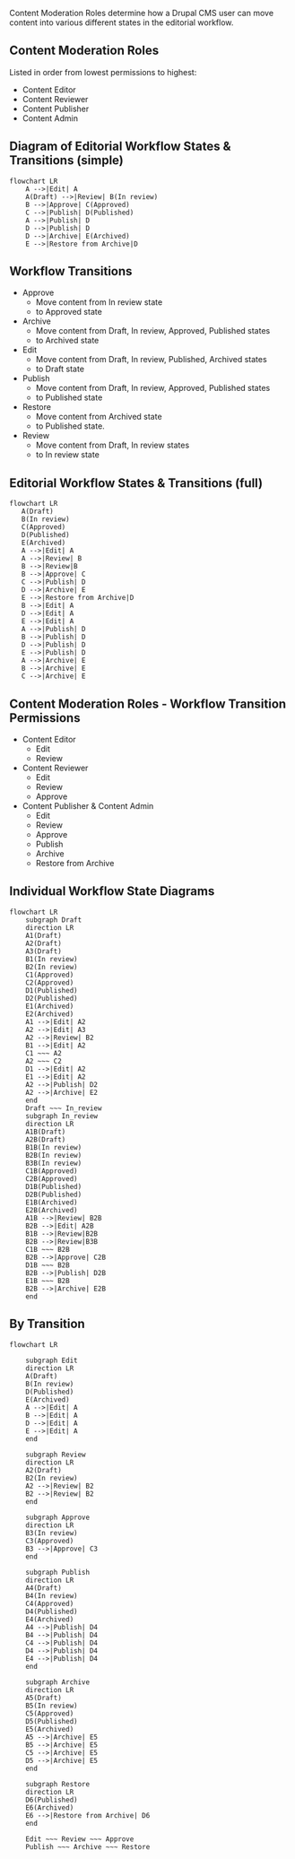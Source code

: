Content Moderation Roles determine how a Drupal CMS user can move content into various different states in the editorial workflow.
## Content Moderation Roles

Listed in order from lowest permissions to highest:
* Content Editor
* Content Reviewer
* Content Publisher 
* Content Admin

## Diagram of Editorial Workflow States & Transitions (simple)
```mermaid
flowchart LR
    A -->|Edit| A
    A(Draft) -->|Review| B(In review)
    B -->|Approve| C(Approved)
    C -->|Publish| D(Published)
    A -->|Publish| D
    D -->|Publish| D
    D -->|Archive| E(Archived)
    E -->|Restore from Archive|D
```

## Workflow Transitions
* Approve 
  * Move content from In review state 
  * to Approved state
* Archive
  * Move content from Draft, In review, Approved, Published states 
  * to Archived state
* Edit
  * Move content from Draft, In review, Published, Archived states 
  * to Draft state
* Publish
  * Move content from Draft, In review, Approved, Published states 
  * to Published state
* Restore
  * Move content from Archived state 
  * to Published state. 
* Review
  * Move content from Draft, In review states 
  * to In review state


## Editorial Workflow States & Transitions (full)
 ```mermaid
flowchart LR
    A(Draft) 
    B(In review)
    C(Approved)
    D(Published)
    E(Archived)
    A -->|Edit| A
    A -->|Review| B
    B -->|Review|B
    B -->|Approve| C
    C -->|Publish| D
    D -->|Archive| E
    E -->|Restore from Archive|D
    B -->|Edit| A
    D -->|Edit| A
    E -->|Edit| A
    A -->|Publish| D
    B -->|Publish| D
    D -->|Publish| D
    E -->|Publish| D
    A -->|Archive| E
    B -->|Archive| E
    C -->|Archive| E
 ```
 
## Content Moderation Roles - Workflow Transition Permissions 
 
* Content Editor
  * Edit
  * Review
* Content Reviewer
  * Edit
  * Review
  * Approve
* Content Publisher & Content Admin
  * Edit
  * Review
  * Approve
  * Publish
  * Archive
  * Restore from Archive

## Individual Workflow State Diagrams

```mermaid
flowchart LR
    subgraph Draft
    direction LR
    A1(Draft)
    A2(Draft)
    A3(Draft)
    B1(In review)
    B2(In review)
    C1(Approved)
    C2(Approved)
    D1(Published)
    D2(Published)
    E1(Archived)
    E2(Archived)
    A1 -->|Edit| A2
    A2 -->|Edit| A3
    A2 -->|Review| B2
    B1 -->|Edit| A2
    C1 ~~~ A2
    A2 ~~~ C2
    D1 -->|Edit| A2
    E1 -->|Edit| A2
    A2 -->|Publish| D2
    A2 -->|Archive| E2
    end
    Draft ~~~ In_review
    subgraph In_review
    direction LR
    A1B(Draft)
    A2B(Draft)
    B1B(In review)
    B2B(In review)
    B3B(In review)
    C1B(Approved)
    C2B(Approved)
    D1B(Published)
    D2B(Published)
    E1B(Archived)
    E2B(Archived)
    A1B -->|Review| B2B
    B2B -->|Edit| A2B
    B1B -->|Review|B2B
    B2B -->|Review|B3B
    C1B ~~~ B2B
    B2B -->|Approve| C2B
    D1B ~~~ B2B
    B2B -->|Publish| D2B
    E1B ~~~ B2B
    B2B -->|Archive| E2B
    end
 ```


## By Transition

```mermaid
flowchart LR

    subgraph Edit
    direction LR
    A(Draft) 
    B(In review)
    D(Published)
    E(Archived)
    A -->|Edit| A
    B -->|Edit| A
    D -->|Edit| A
    E -->|Edit| A
    end
    
    subgraph Review
    direction LR
    A2(Draft) 
    B2(In review)
    A2 -->|Review| B2
    B2 -->|Review| B2
    end
    
    subgraph Approve
    direction LR
    B3(In review)
    C3(Approved)
    B3 -->|Approve| C3
    end
    
    subgraph Publish
    direction LR
    A4(Draft) 
    B4(In review)
    C4(Approved)
    D4(Published)
    E4(Archived)
    A4 -->|Publish| D4
    B4 -->|Publish| D4
    C4 -->|Publish| D4
    D4 -->|Publish| D4
    E4 -->|Publish| D4
    end
    
    subgraph Archive
    direction LR
    A5(Draft) 
    B5(In review)
    C5(Approved)
    D5(Published)
    E5(Archived)
    A5 -->|Archive| E5
    B5 -->|Archive| E5
    C5 -->|Archive| E5
    D5 -->|Archive| E5
    end
    
    subgraph Restore
    direction LR
    D6(Published)
    E6(Archived)
    E6 -->|Restore from Archive| D6
    end
    
    Edit ~~~ Review ~~~ Approve
    Publish ~~~ Archive ~~~ Restore
    
 ```

